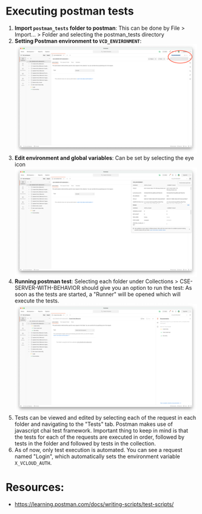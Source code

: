 # Executing postman tests
1. **Import `postman_tests` folder to postman**: This can be done by File > Import... > Folder and selecting the postman_tests directory
2. **Setting Postman environment to `VCD_ENVIRONMENT`**:![set-env](img/set-environment.png)
3. **Edit environment and global variables**: Can be set by selecting the eye icon![edit-env-globals](img/edit-environment-and-globals.png)
4. **Running postman test**: Selecting each folder under Collections > CSE-SERVER-WITH-BEHAVIOR should give you an option to run the test: As soon as the tests are started, a "Runner" will be opened which will execute the tests.
![run-test](img/running-tests.png)
5. Tests can be viewed and edited by selecting each of the request in each folder and navigating to the "Tests" tab. Postman makes use of javascript chai test framework. Important thing to keep in mind is that the tests for each of the requests are executed in order, followed by tests in the folder and followed by tests in the collection.
6. As of now, only test execution is automated. You can see a request named "Login", which automatically sets the environment variable `X_VCLOUD_AUTH`.

# Resources:
- https://learning.postman.com/docs/writing-scripts/test-scripts/